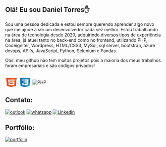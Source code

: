 ## Olá! Eu sou Daniel Torres✋

Sou uma pessoa dedicada e estou sempre querendo aprender algo novo que me ajude a ser um desenvolvedor cada vez melhor. Estou trabalhando na área de tecnologia desde 2020, adquirindo diversos tipos de experiência na área, já atuei tanto no back-end como no frontend, utilizando PHP, Codeigniter, Wordpress, HTML/CSS3, MySql, sql server, bootstrap, azure devops, API's, JavaScript, Python, Selenium e Pandas.

Obs: meu github não tem muitos projetos pois a maioria dos meus trabalhos foram empresariais e são códigos privados!

<div style="display: inline_block"><br>
  <img align="center" alt="HTML" height="30" width="40" src="https://raw.githubusercontent.com/devicons/devicon/master/icons/html5/html5-original.svg">
  <img align="center" alt="CSS" height="30" width="40" src="https://raw.githubusercontent.com/devicons/devicon/master/icons/css3/css3-original.svg">
  <img align="center" alt="PHP" height="30" width="40" src="https://img.shields.io/badge/PHP-777BB4?style=for-the-badge&logo=php&logoColor=white">
</div>

## Contato:
<div style="display: inline_block">

  [![outlook](https://img.shields.io/badge/Microsoft_Outlook-0078D4?style=for-the-badge&logo=microsoft-outlook&logoColor=white)](mailto:danieltorres2706@hotmail.com)
  [![whatsapp](https://img.shields.io/badge/WhatsApp-25D366?style=for-the-badge&logo=whatsapp&logoColor=white)](https://api.whatsapp.com/send?phone=5561991848154&text=Whatsapp%20Daniel%20Torres)
  [![Linkedin](https://img.shields.io/badge/LinkedIn-0077B5?style=for-the-badge&logo=linkedin&logoColor=white)](https://www.linkedin.com/in/daniel-torres-0851581a0/)

</div>

## Portfólio:
 [![portfolio](https://img.shields.io/badge/website-000000?style=for-the-badge&logo=About.me&logoColor=white)](https://devdanieltorres.github.io/)
